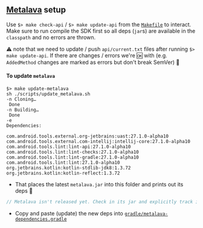 ## [Metalava](https://android.googlesource.com/platform/tools/metalava/) setup

Use `$> make check-api` / `$> make update-api` from the [`Makefile`](https://github.com/mapbox/mapbox-maps-android/blob/main/Makefile) to interact. Make sure to run compile the SDK first so all deps (`jar`s) are available in the `classpath` and no errors are thrown.

:warning: note that we need to update / push `api/current.txt` files after running `$> make update-api`. If there are changes / errors we're 🆗 with (e.g. `AddedMethod` changes are marked as errors but don't break SemVer) 🚀

#### To update `metalava`

```
$> make update-metalava
sh ./scripts/update_metalava.sh
-n Cloning…
 Done
-n Building…
 Done
-e
Dependencies:

com.android.tools.external.org-jetbrains:uast:27.1.0-alpha10
com.android.tools.external.com-intellij:intellij-core:27.1.0-alpha10
com.android.tools.lint:lint-api:27.1.0-alpha10
com.android.tools.lint:lint-checks:27.1.0-alpha10
com.android.tools.lint:lint-gradle:27.1.0-alpha10
com.android.tools.lint:lint:27.1.0-alpha10
org.jetbrains.kotlin:kotlin-stdlib-jdk8:1.3.72
org.jetbrains.kotlin:kotlin-reflect:1.3.72
```

- That places the latest `metalava.jar` into this folder and prints out its deps 👀

```groovy
// Metalava isn't released yet. Check in its jar and explicitly track its transitive deps.
```

- Copy and paste (update) the new deps into [`gradle/metalava-dependencies.gradle`](../gradle/metalava-dependencies.gradle)